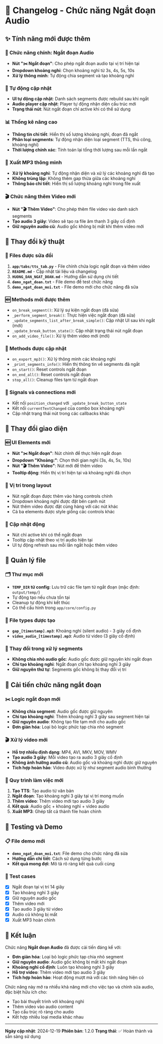 # 📝 Changelog - Chức năng Ngắt đoạn Audio

## ✨ Tính năng mới được thêm

### 🎯 Chức năng chính: Ngắt đoạn Audio
- **Nút "✂️ Ngắt đoạn"**: Cho phép ngắt đoạn audio tại vị trí hiện tại
- **Dropdown khoảng nghỉ**: Chọn khoảng nghỉ từ 3s, 4s, 5s, 10s
- **Xử lý thông minh**: Tự động chia segment và tạo khoảng nghỉ

### 🔄 Tự động cập nhật
- **UI tự động cập nhật**: Danh sách segments được rebuild sau khi ngắt
- **Audio player cập nhật**: Player tự động nhận diện cấu trúc mới
- **Trạng thái nút**: Nút ngắt đoạn chỉ active khi có thể sử dụng

### 📊 Thống kê nâng cao
- **Thông tin chi tiết**: Hiển thị số lượng khoảng nghỉ, đoạn đã ngắt
- **Phân loại segments**: Tự động nhận diện loại segment (TTS, thủ công, khoảng nghỉ)
- **Thời lượng chính xác**: Tính toán lại tổng thời lượng sau mỗi lần ngắt

### 🎵 Xuất MP3 thông minh
- **Xử lý khoảng nghỉ**: Tự động nhận diện và xử lý các khoảng nghỉ đã tạo
- **Không trùng lặp**: Không thêm gap thừa giữa các khoảng nghỉ
- **Thông báo chi tiết**: Hiển thị số lượng khoảng nghỉ trong file xuất

### 🎬 Chức năng thêm Video mới
- **Nút "🎬 Thêm Video"**: Cho phép thêm file video vào danh sách segments
- **Tạo audio 3 giây**: Video sẽ tạo ra file âm thanh 3 giây cố định
- **Giữ nguyên audio cũ**: Audio gốc không bị mất khi thêm video mới

## 🔧 Thay đổi kỹ thuật

### 📁 Files được sửa đổi
1. **`app/tabs/tts_tab.py`** - File chính chứa logic ngắt đoạn và thêm video
2. **`README.md`** - Cập nhật tài liệu và changelog
3. **`HUONG_DAN_NGAT_DOAN.md`** - Hướng dẫn sử dụng chi tiết
4. **`demo_ngat_doan.txt`** - File demo để test chức năng
5. **`demo_ngat_doan_moi.txt`** - File demo mới cho chức năng đã sửa

### 🆕 Methods mới được thêm
- `on_break_segment()`: Xử lý sự kiện ngắt đoạn (đã sửa)
- `_perform_segment_break()`: Thực hiện việc ngắt đoạn (đã sửa)
- `_update_segments_list_after_break_simple()`: Cập nhật UI sau khi ngắt (mới)
- `_update_break_button_state()`: Cập nhật trạng thái nút ngắt đoạn
- `on_add_video_file()`: Xử lý thêm video mới (mới)

### 🔄 Methods được cập nhật
- `on_export_mp3()`: Xử lý thông minh các khoảng nghỉ
- `_print_segments_info()`: Hiển thị thông tin về segments đã ngắt
- `on_start()`: Reset controls ngắt đoạn
- `on_end_all()`: Reset controls ngắt đoạn
- `stop_all()`: Cleanup files tạm từ ngắt đoạn

### 🔗 Signals và connections mới
- Kết nối `position_changed` với `_update_break_button_state`
- Kết nối `currentTextChanged` của combo box khoảng nghỉ
- Cập nhật trạng thái nút trong các callbacks khác

## 🎨 Thay đổi giao diện

### 🆕 UI Elements mới
- **Nút "✂️ Ngắt đoạn"**: Nút chính để thực hiện ngắt đoạn
- **Dropdown "Khoảng:"**: Chọn thời gian nghỉ (3s, 4s, 5s, 10s)
- **Nút "🎬 Thêm Video"**: Nút mới để thêm video
- **Tooltip động**: Hiển thị vị trí hiện tại và khoảng nghỉ đã chọn

### 🎯 Vị trí trong layout
- Nút ngắt đoạn được thêm vào hàng controls chính
- Dropdown khoảng nghỉ được đặt bên cạnh nút
- Nút thêm video được đặt cùng hàng với các nút khác
- Cả ba elements được style giống các controls khác

### 🔄 Cập nhật động
- Nút chỉ active khi có thể ngắt đoạn
- Tooltip cập nhật theo vị trí audio hiện tại
- UI tự động refresh sau mỗi lần ngắt hoặc thêm video

## 📁 Quản lý file

### 🗂️ Thư mục mới
- **`TEMP_DIR` từ config**: Lưu trữ các file tạm từ ngắt đoạn (mặc định: `output/temp/`)
- Tự động tạo nếu chưa tồn tại
- Cleanup tự động khi kết thúc
- Có thể cấu hình trong `app/core/config.py`

### 📄 File types được tạo
- **`gap_[timestamp].mp3`**: Khoảng nghỉ (silent audio) - 3 giây cố định
- **`video_audio_[timestamp].mp3`**: Audio từ video (3 giây cố định)

### 🔄 Thay đổi trong xử lý segments
- **Không chia nhỏ audio gốc**: Audio gốc được giữ nguyên khi ngắt đoạn
- **Chỉ tạo khoảng nghỉ**: Ngắt đoạn chỉ tạo khoảng nghỉ 3 giây
- **Giữ nguyên thứ tự**: Segments gốc không bị thay đổi vị trí

## 🎯 Cải tiến chức năng ngắt đoạn

### ✂️ Logic ngắt đoạn mới
- **Không chia segment**: Audio gốc được giữ nguyên
- **Chỉ tạo khoảng nghỉ**: Thêm khoảng nghỉ 3 giây sau segment hiện tại
- **Giữ nguyên audio**: Không tạo file tạm mới cho audio gốc
- **Đơn giản hóa**: Loại bỏ logic phức tạp chia nhỏ segment

### 🎬 Xử lý video mới
- **Hỗ trợ nhiều định dạng**: MP4, AVI, MKV, MOV, WMV
- **Tạo audio 3 giây**: Mỗi video tạo ra audio 3 giây cố định
- **Không ảnh hưởng audio cũ**: Audio gốc và khoảng nghỉ được giữ nguyên
- **Tích hợp hoàn hảo**: Video được xử lý như segment audio bình thường

### 🔄 Quy trình làm việc mới
1. **Tạo TTS**: Tạo audio từ văn bản
2. **Ngắt đoạn**: Tạo khoảng nghỉ 3 giây tại vị trí mong muốn
3. **Thêm video**: Thêm video mới tạo audio 3 giây
4. **Kết quả**: Audio gốc + khoảng nghỉ + video audio
5. **Xuất MP3**: Ghép tất cả thành file hoàn chỉnh

## 🧪 Testing và Demo

### 📋 File demo mới
- **`demo_ngat_doan_moi.txt`**: File demo cho chức năng đã sửa
- **Hướng dẫn chi tiết**: Cách sử dụng từng bước
- **Kết quả mong đợi**: Mô tả rõ ràng kết quả cuối cùng

### 🎯 Test cases
- [x] Ngắt đoạn tại vị trí 14 giây
- [x] Tạo khoảng nghỉ 3 giây
- [x] Giữ nguyên audio gốc
- [x] Thêm video mới
- [x] Tạo audio 3 giây từ video
- [x] Audio cũ không bị mất
- [x] Xuất MP3 hoàn chỉnh

## 🎉 Kết luận

Chức năng **Ngắt đoạn Audio** đã được cải tiến đáng kể với:

- **Đơn giản hóa**: Loại bỏ logic phức tạp chia nhỏ segment
- **Giữ nguyên audio**: Audio gốc không bị mất khi ngắt đoạn
- **Khoảng nghỉ cố định**: Luôn tạo khoảng nghỉ 3 giây
- **Hỗ trợ video**: Thêm video mới tạo audio 3 giây
- **Tích hợp hoàn hảo**: Hoạt động mượt mà với các tính năng hiện có

Chức năng này mở ra nhiều khả năng mới cho việc tạo và chỉnh sửa audio, đặc biệt hữu ích cho:
- Tạo bài thuyết trình với khoảng nghỉ
- Thêm video vào audio content
- Tạo cấu trúc rõ ràng cho audio
- Kết hợp nhiều loại media khác nhau

---

**Ngày cập nhật**: 2024-12-19
**Phiên bản**: 1.2.0
**Trạng thái**: ✅ Hoàn thành và sẵn sàng sử dụng
